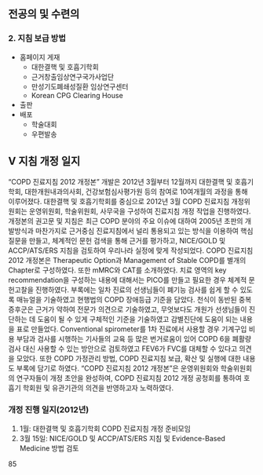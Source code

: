 ## 전공의 및 수련의

### 2. 지침 보급 방법

- 홈페이지 게재
    - 대한결핵 및 호흡기학회
    - 근거창출임상연구국가사업단
    - 만성기도폐쇄성질환 임상연구센터
    - Korean CPG Clearing House
- 출판
- 배포
    - 학술대회
    - 우편발송

## V 지침 개정 일지

“COPD 진료지침 2012 개정본” 개발은 2012년 3월부터 12월까지 대한결핵 및 호흡기학회, 대한개원내과의사회, 건강보험심사평가원 등의 참여로 10여개월의 과정을 통해 이루어졌다. 대한결핵 및 호흡기학회를 중심으로 2012년 3월 COPD 진료지침 개정위원회는 운영위원회, 학술위원회, 사무국을 구성하여 진료지침 개정 작업을 진행하였다.
개정본의 권고문 및 지침은 최근 COPD 분야의 주요 이슈에 대하여 2005년 초판의 개발방식과 마찬가지로 근거중심 진료지침에서 널리 통용되고 있는 방식을 이용하여 핵심질문을 만들고, 체계적인 문헌 검색을 통해 근거를 평가하고, NICE/GOLD 및 ACCP/ATS/ERS 지침을 검토하여 우리나라 실정에 맞게 작성되었다.
COPD 진료지침 2012 개정본은 Therapeutic Option과 Management of Stable COPD를 별개의 Chapter로 구성하였다. 또한 mMRC와 CAT를 소개하였다. 치료 영역의 key recommendation을 구성하는 내용에 대해서는 PICO를 만들고 필요한 경우 체계적 문헌고찰을 진행하였다. 부록에는 일차 진료의 선생님들이 폐기능 검사를 쉽게 할 수 있도록 매뉴얼을 기술하였고 현행법의 COPD 장애등급 기준을 담았다. 천식이 동반된 중복증후군은 근거가 약하여 전문가 의견으로 기술하였고, 무엇보다도 개원가 선생님들이 진단하는 데 도움이 될 수 있게 구체적인 기준을 기술하였고 감별진단에 도움이 되는 내용을 표로 만들었다. Conventional spirometer를 1차 진료에서 사용할 경우 기계구입 비용 부담과 검사를 시행하는 기사들의 교육 등 많은 번거로움이 있어 COPD 6을 폐활량 검사 대신 사용할 수 있는 방안으로 검토하였고 FEV6가 FVC를 대체할 수 있다고 의견을 모았다. 또한 COPD 가정관리 방법, COPD 진료지침 보급, 확산 및 실행에 대한 내용도 부록에 담기로 하였다. “COPD 진료지침 2012 개정본”은 운영위원회와 학술위원회의 연구자들이 개정 초안을 완성하여, COPD 진료지침 2012 개정 공청회를 통하여 호흡기 학회원 및 유관기관의 의견을 반영하고자 노력하였다.

### 개정 진행 일지(2012년)

1. 1월: 대한결핵 및 호흡기학회 COPD 진료지침 개정 준비모임
2. 3월 15일: NICE/GOLD 및 ACCP/ATS/ERS 지침 및 Evidence-Based Medicine 방법 검토

<PAGE>85